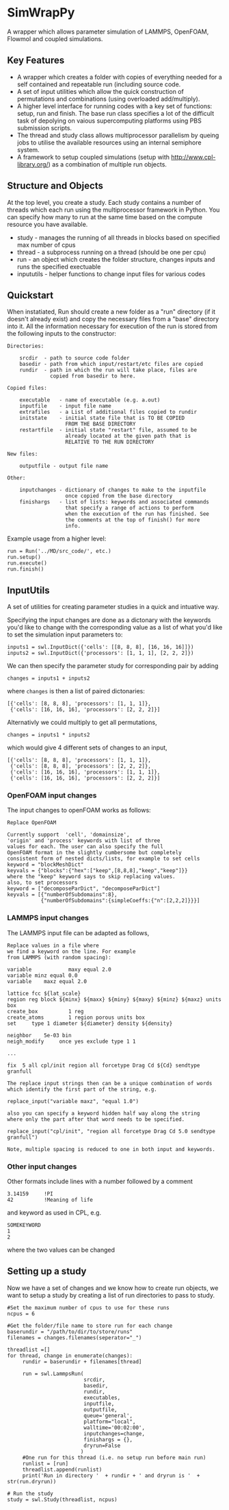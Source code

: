 # SimWrapPy

A wrapper which allows parameter simulation of LAMMPS, OpenFOAM, Flowmol and coupled simulations.

## Key Features

 - A wrapper which creates a folder with copies of everything needed for a self contained and repeatable run (including source code. 
 - A set of input utilities which allow the quick construction of permutations and combinations (using overloaded add/multiply).
 - A higher level interface for running codes with a key set of functions: setup, run and finish. The base run class specifies a lot of the difficult task of depolying on vaious supercomputing platforms using PBS submission scripts.
 - The thread and study class allows multiprocessor parallelism by queing jobs to utilise the available resources using an internal semiphore system. 
 - A framework to setup coupled simulations (setup with http://www.cpl-library.org/) as a combination of multiple run objects.

## Structure and Objects

At the top level, you create a study. Each study contains a number of threads which each run using the multiprocessor framework in Python. You can specify how many to run at the same time based on the compute resource you have available.
  - study - manages the running of all threads in blocks based on specified max number of cpus
  - thread - a subprocess running on a thread (should be one per cpu)
  - run - an object which creates the folder structure, changes inputs and runs the specified exectuable
  - inpututils - helper functions to change input files for various codes

## Quickstart

When instatiated, Run should create a new folder as a "run" 
directory (if it doesn't already exist) and copy the necessary files 
from a "base" directory into it. All the information necessary for
execution of the run is stored from the following inputs to the
constructor: 

    Directories:

        srcdir  - path to source code folder
        basedir - path from which input/restart/etc files are copied
        rundir  - path in which the run will take place, files are 
                  copied from basedir to here.

    Copied files:

        executable   - name of executable (e.g. a.out)
        inputfile    - input file name
        extrafiles   - a List of additional files copied to rundir
        initstate    - initial state file that is TO BE COPIED 
                       FROM THE BASE DIRECTORY
        restartfile  - initial state "restart" file, assumed to be
                       already located at the given path that is
                       RELATIVE TO THE RUN DIRECTORY

    New files: 

        outputfile - output file name

    Other:

        inputchanges - dictionary of changes to make to the inputfile
                       once copied from the base directory
        finishargs   - list of lists: keywords and associated commands 
                       that specify a range of actions to perform
                       when the execution of the run has finished. See
                       the comments at the top of finish() for more
                       info. 
        


Example usage from a higher level:

    run = Run('../MD/src_code/', etc.)
    run.setup()
    run.execute()
    run.finish()


## InputUtils

A set of utilities for creating parameter studies in a quick and intuative way.

Specifying the input changes are done as a dictonary with the keywords you'd like to change with the corresponding value as a list of what you'd like to set the simulation input parameters to:

    inputs1 = swl.InputDict({'cells': [[8, 8, 8], [16, 16, 16]]})
    inputs2 = swl.InputDict({'processors': [1, 1, 1], [2, 2, 2]})

We can then specify the parameter study for corresponding pair by adding

    changes = inputs1 + inputs2 
    
where `changes` is then a list of paired dictonaries:

    [{'cells': [8, 8, 8], 'processors': [1, 1, 1]},
     {'cells': [16, 16, 16], 'processors': [2, 2, 2]}]
     
Alternativly we could multiply to get all permutations,

    changes = inputs1 * inputs2
    
which would give 4 different sets of changes to an input,

    [{'cells': [8, 8, 8], 'processors': [1, 1, 1]},
     {'cells': [8, 8, 8], 'processors': [2, 2, 2]},
     {'cells': [16, 16, 16], 'processors': [1, 1, 1]},
     {'cells': [16, 16, 16], 'processors': [2, 2, 2]}]


### OpenFOAM input changes

The input changes to openFOAM works as follows:

    Replace OpenFOAM

    Currently support  'cell', 'domainsize', 
    'origin' and 'process' keywords with list of three
    values for each. The user can also specify the full
    OpenFOAM format in the slightly cumbersome but completely 
    consistent form of nested dicts/lists, for example to set cells
    keyword = "blockMeshDict"
    keyvals = {"blocks":{"hex":["keep",[8,8,8],"keep","keep"]}}
    where the "keep" keyword says to skip replacing values.
    also, to set processors
    keyword = ["decomposeParDict", "decomposeParDict"]
    keyvals = [{"numberOfSubdomains":8}, 
               {"numberOfSubdomains":{simpleCoeffs:{"n":[2,2,2]}}}]
               
 ### LAMMPS input changes
 
 The LAMMPS input file can be adapted as follows,
 
    Replace values in a file where
    we find a keyword on the line. For example
    from LAMMPS (with random spacing):

    variable            maxy equal 2.0
    variable minz equal 0.0
    variable    maxz equal 2.0

    lattice fcc ${lat_scale}
    region reg block ${minx} ${maxx} ${miny} ${maxy} ${minz} ${maxz} units box
    create_box          1 reg
    create_atoms        1 region porous units box
    set     type 1 diameter ${diameter} density ${density} 

    neighbor    5e-03 bin
    neigh_modify     once yes exclude type 1 1

    ...

    fix  5 all cpl/init region all forcetype Drag Cd ${Cd} sendtype granfull

    The replace input strings then can be a unique combination of words
    which identify the first part of the string, e.g.

    replace_input("variable maxz", "equal 1.0")

    also you can specify a keyword hidden half way along the string
    where only the part after that word needs to be specified.

    replace_input("cpl/init", "region all forcetype Drag Cd 5.0 sendtype granfull")

    Note, multiple spacing is reduced to one in both input and keywords.
 
 ### Other input changes

Other formats include lines with a number followed by a comment

    3.14159     !PI
    42          !Meaning of life

and keyword as used in CPL, e.g.

    SOMEKEYWORD
    1
    2

where the two values can be changed

## Setting up a study

Now we have a set of changes and we know how to create run objects, we want to setup a study by creating a list of run directories to pass to study.

    #Set the maximum number of cpus to use for these runs 
    ncpus = 6
    
    #Get the folder/file name to store run for each change
    baserundir = "/path/to/dir/to/store/runs"
    filenames = changes.filenames(seperator="_")
    
    threadlist =[]
    for thread, change in enumerate(changes):
         rundir = baserundir + filenames[thread]

         run = swl.LammpsRun(
                             srcdir,
                             basedir,
                             rundir,
                             executables,
                             inputfile,
                             outputfile,
                             queue='general',
                             platform="local",
                             walltime='00:02:00',
                             inputchanges=change,
                             finishargs = {},
                             dryrun=False
                            )
         #One run for this thread (i.e. no setup run before main run)
         runlist = [run]
         threadlist.append(runlist)
         print('Run in directory '  + rundir + ' and dryrun is '  + str(run.dryrun))

    # Run the study
    study = swl.Study(threadlist, ncpus)
    
